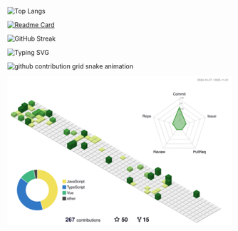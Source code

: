 ![Top Langs](https://github-readme-stats.vercel.app/api/top-langs/?username=dyb-dev&layout=compact&theme=vue&locale=cn&cache_seconds=86400)

[![Readme Card](https://github-readme-stats.vercel.app/api/pin/?username=dyb-dev&repo=vant-pro&theme=vue&locale=cn&cache_seconds=86400)](https://github.com/dyb-dev/vant-pro)

![GitHub Streak](https://streak-stats.demolab.com/?user=dyb-dev&theme=vue&locale=zh_Hans&cache_seconds=86400)

![Typing SVG](https://readme-typing-svg.demolab.com/?color=40b883&lines=First+line+of+text;Second+line+of+text)

<picture>
  <source media="(prefers-color-scheme: dark)" srcset="https://raw.githubusercontent.com/dyb-dev/dyb-dev/output/github-contribution-grid-snake-dark.svg">
  <source media="(prefers-color-scheme: light)" srcset="https://raw.githubusercontent.com/dyb-dev/dyb-dev/output/github-contribution-grid-snake.svg">
  <img alt="github contribution grid snake animation" src="https://raw.githubusercontent.com/dyb-dev/dyb-dev/output/github-contribution-grid-snake.svg">
</picture>

![](./profile-3d-contrib/profile-green-animate.svg)
